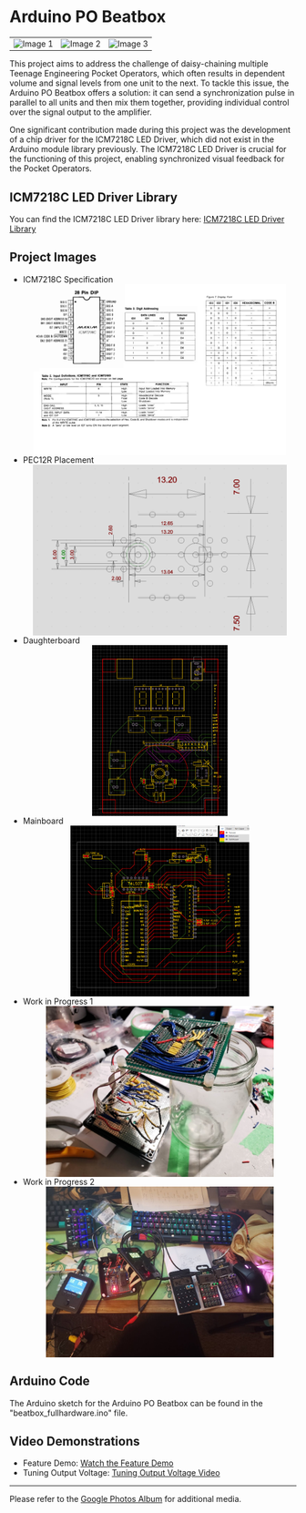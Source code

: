 
# Arduino PO Beatbox

<!DOCTYPE html>
<html>
  <head>
    <style>
      /* Apply CSS styles to the table */
      table {
        width: 100%; /* Ensure the table spans the full width of the content */
      }
      table td {
        width: 33.33%; /* Each cell takes up one-third of the width */
        text-align: center; /* Center align the images */
      }
      img {
        max-height: 300px; /* Set a maximum height for all images */
        width: auto; /* Maintain the original aspect ratio */
        display: block; /* Remove any extra space below the images */
        margin: 0 auto; /* Center the images within the table cells */
      }
    </style>
  </head>
  <body>
    <table>
      <tr>
        <td>
          <img src="box-complete.png" alt="Image 1" />
        </td>
        <td>
          <img src="gear-complete.png" alt="Image 2" />
        </td>
        <td>
          <img src="state-machine.png" alt="Image 3" />
        </td>
      </tr>
    </table>
  </body>
</html>


This project aims to address the challenge of daisy-chaining multiple Teenage Engineering Pocket Operators, which often results in dependent volume and signal levels from one unit to the next. To tackle this issue, the Arduino PO Beatbox offers a solution: it can send a synchronization pulse in parallel to all units and then mix them together, providing individual control over the signal output to the amplifier.

One significant contribution made during this project was the development of a chip driver for the ICM7218C LED Driver, which did not exist in the Arduino module library previously. The ICM7218C LED Driver is crucial for the functioning of this project, enabling synchronized visual feedback for the Pocket Operators.

## ICM7218C LED Driver Library
You can find the ICM7218C LED Driver library here: [ICM7218C LED Driver Library](https://github.com/tttmmmsss/ICM7218C)

## Project Images
- ICM7218C Specification ![ICM7218C spec](ICM7218C%20spec.png)
- PEC12R Placement ![PEC12R Placement](PEC12R%20Placement.png)
- Daughterboard ![Daughterboard](daughterboard.png)
- Mainboard ![Mainboard](mainboard.png)
- Work in Progress 1 ![In Progress 1](in_progress_1.jpg)
- Work in Progress 2 ![In Progress 2](in_progress_2.jpg)

## Arduino Code
The Arduino sketch for the Arduino PO Beatbox can be found in the "beatbox_fullhardware.ino" file.

## Video Demonstrations
- Feature Demo: [Watch the Feature Demo](https://youtu.be/wUSr6W50LJI)
- Tuning Output Voltage: [Tuning Output Voltage Video](https://youtu.be/fswCqiL28x0)

---

Please refer to the [Google Photos Album](https://photos.app.goo.gl/SWdQEVwYZYm3CNe89) for additional media.
```

